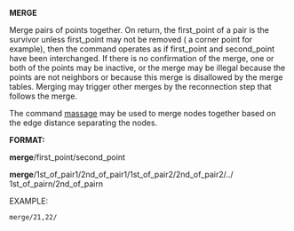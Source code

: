  **MERGE**

  Merge pairs of points together. On return, the first\_point of a
  pair is the survivor unless first\_point may not be removed ( a
  corner point for example), then the command operates as if
  first\_point and second\_point have been interchanged. If there is
  no confirmation of the merge, one or both of the points may be
  inactive, or the merge may be illegal because the points are not
  neighbors or because this merge is disallowed by the merge tables.
  Merging may trigger other merges by the reconnection step that
  follows the merge.

  The command [massage](MASSAGE.md) may be used to merge nodes
  together based on the edge distance separating the nodes.

 **FORMAT:**

  **merge**/first\_point/second\_point

  **merge**/1st\_of\_pair1/2nd\_of\_pair1/1st\_of\_pair2/2nd\_of\_pair2/../
  1st\_of\_pairn/2nd\_of\_pairn

EXAMPLE:

    merge/21,22/
